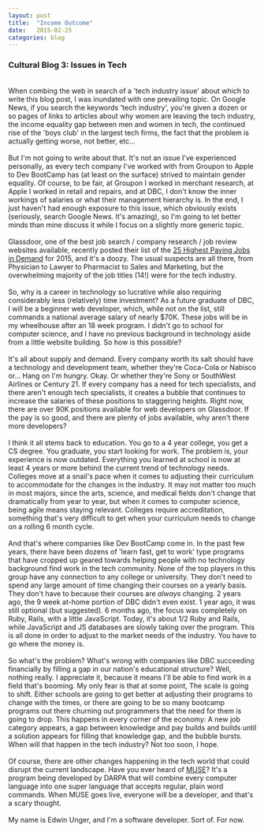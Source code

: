 ```yaml
---
layout: post
title:  "Income Outcome"
date:   2015-02-25
categories: blog
---
```


<h3>Cultural Blog 3: Issues in Tech</h3>
<br/>
When combing the web in search of a 'tech industry issue' about which to write this blog post, I was inundated with one prevailing topic. On Google News, if you search the keywords 'tech industry', you're given a dozen or so pages of links to articles about why women are leaving the tech industry, the income equality gap between men and women in tech, the continued rise of the 'boys club' in the largest tech firms, the fact that the problem is actually getting worse, not better, etc...
<br/>
<br/>
But I'm not going to write about that. It's not an issue I've experienced personally, as every tech company I've worked with from Groupon to Apple to Dev BootCamp has (at least on the surface) strived to maintain gender equality. Of course, to be fair, at Groupon I worked in merchant research, at Apple I worked in retail and repairs, and at DBC, I don't know the inner workings of salaries or what their management hierarchy is. In the end, I just haven't had enough exposure to this issue, which obviously exists (seriously, search Google News. It's amazing), so I'm going to let better minds than mine discuss it while I focus on a slightly more generic topic.
<br/>
<br/>
Glassdoor, one of the best job search / company research / job review websites available, recently posted their list of the <a href="http://www.glassdoor.com/blog/highest-paying-jobs-demand/">25 Highest Paying Jobs in Demand</a> for 2015, and it's a doozy. The usual suspects are all there, from Physician to Lawyer to Pharmacist to Sales and Marketing, but the overwhelming majority of the job titles (14!) were for the tech industry.
<br/>
<br/>
So, why is a career in technology so lucrative while also requiring considerably less (relatively) time investment? As a future graduate of DBC, I will be a beginner web developer, which, while not on the list, still commands a national average salary of nearly $70K. These jobs will be in my wheelhouse after an 18 week program. I didn't go to school for computer science, and I have no previous background in technology aside from a little website building. So how is this possible?
<br/>
<br/>
It's all about supply and demand. Every company worth its salt should have a technology and development team, whether they're Coca-Cola or Nabisco or... Hang on I'm hungry. Okay. Or whether they're Sony or SouthWest Airlines or Century 21. If every company has a need for tech specialists, and there aren't enough tech specialists, it creates a bubble that continues to increase the salaries of these positions to staggering heights. Right now, there are over 90K positions available for web developers on Glassdoor. If the pay is so good, and there are plenty of jobs available, why aren't there more developers?
<br/>
<br/>
I think it all stems back to education. You go to a 4 year college, you get a CS degree. You graduate, you start looking for work. The problem is, your experience is now outdated. Everything you learned at school is now at least 4 years or more behind the current trend of technology needs. Colleges move at a snail's pace when it comes to adjusting their curriculum to accommodate for the changes in the industry. It may not matter too much in most majors, since the arts, science, and medical fields don't change that dramatically from year to year, but when it comes to computer science, being agile means staying relevant. Colleges require accreditation, something that's very difficult to get when your curriculum needs to change on a rolling 6 month cycle.
<br/>
<br/>
And that's where companies like Dev BootCamp come in. In the past few years, there have been dozens of 'learn fast, get to work' type programs that have cropped up geared towards helping people with no technology background find work in the tech community. None of the top players in this group have any connection to any college or university. They don't need to spend any large amount of time changing their courses on a yearly basis. They don't have to because their courses are <em>always</em> changing. 2 years ago, the 9 week at-home portion of DBC didn't even exist. 1 year ago, it was still optional (but suggested). 6 months ago, the focus was completely on Ruby, Rails, with a little JavaScript. Today, it's about 1/2 Ruby and Rails, while JavaScript and JS databases are slowly taking over the program. This is all done in order to adjust to the market needs of the industry. You have to go where the money is.
<br/>
<br/>
So what's the problem? What's wrong with companies like DBC succeeding financially by filling a gap in our nation's educational structure? Well, nothing really. I appreciate it, because it means I'll be able to find work in a field that's booming. My only fear is that at some point, The scale is going to shift. Either schools are going to get better at adjusting their programs to change with the times, or there are going to be so many bootcamp programs out there churning out programmers that the need for them is going to drop. This happens in every corner of the economy: A new job category appears, a gap between knowledge and pay builds and builds until a solution appears for filling that knowledge gap, and the bubble bursts. When will that happen in the tech industry? Not too soon, I hope.
<br/>
<br/>
Of course, there are other changes happening in the tech world that could disrupt the current landscape. Have you ever heard of <a href="http://www.darpa.mil/Our_Work/I2O/Programs/Mining_and_Understanding_Software_Enclaves_(MUSE).aspx">MUSE</a>? It's a program being developed by DARPA that will combine every computer language into one super language that accepts regular, plain word commands. When MUSE goes live, everyone will be a developer, and that's a scary thought.
<br/>
<br/>
My name is Edwin Unger, and I'm a software developer. Sort of. For now.
